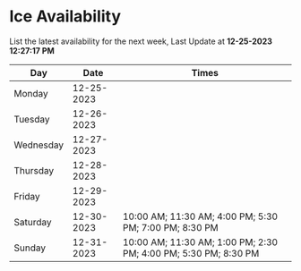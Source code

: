 # Ice Availability

List the latest availability for the next week, Last Update at **12-25-2023 12:27:17 PM**

| Day         | Date        | Times       |
| ----------- | ----------- | ----------- |
|Monday|12-25-2023||
|Tuesday|12-26-2023||
|Wednesday|12-27-2023||
|Thursday|12-28-2023||
|Friday|12-29-2023||
|Saturday|12-30-2023|10:00 AM; 11:30 AM; 4:00 PM; 5:30 PM; 7:00 PM; 8:30 PM|
|Sunday|12-31-2023|10:00 AM; 11:30 AM; 1:00 PM; 2:30 PM; 4:00 PM; 5:30 PM; 8:30 PM|
